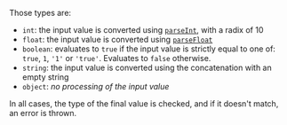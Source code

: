 Those types are:

* `int`: the input value is converted using [`parseInt`](http://devdocs.io/javascript/global_objects/parseint), with a radix of 10
* `float`: the input value is converted using [`parseFloat`](http://devdocs.io/javascript/global_objects/parsefloat)
* `boolean`: evaluates to `true` if the input value is strictly equal to one of: `true`, `1`, `'1'` or `'true'`. Evaluates to `false` otherwise.
* `string`: the input value is converted using the concatenation with an empty string
* `object`: _no processing of the input value_

In all cases, the type of the final value is checked, and if it doesn't match, an error is thrown.
